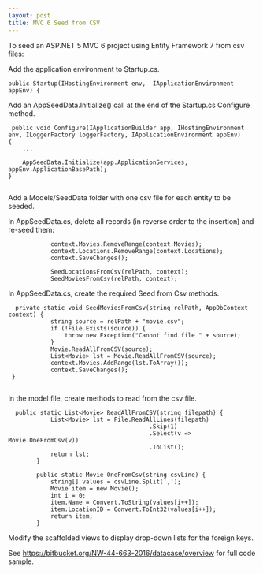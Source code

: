 ```yaml
---
layout: post
title: MVC 6 Seed from CSV
---
```


To seed an ASP.NET 5 MVC 6 project using Entity Framework 7 from csv files:

Add the application environment to Startup.cs.

``` 
public Startup(IHostingEnvironment env,  IApplicationEnvironment appEnv) {
```

Add an AppSeedData.Initialize() call at the end of the Startup.cs Configure method.

```
 public void Configure(IApplicationBuilder app, IHostingEnvironment env, ILoggerFactory loggerFactory, IApplicationEnvironment appEnv)
{
    ...
          
    AppSeedData.Initialize(app.ApplicationServices, appEnv.ApplicationBasePath);
}
        
```

Add a Models/SeedData folder with one csv file for each entity to be seeded.

In AppSeedData.cs, delete all records (in reverse order to the insertion) and re-seed them:

```
            context.Movies.RemoveRange(context.Movies);
            context.Locations.RemoveRange(context.Locations);
            context.SaveChanges();

            SeedLocationsFromCsv(relPath, context);
            SeedMoviesFromCsv(relPath, context);
```

In AppSeedData.cs, create the required Seed from Csv methods.

```
  private static void SeedMoviesFromCsv(string relPath, AppDbContext context) {
            string source = relPath + "movie.csv";
            if (!File.Exists(source)) {
                throw new Exception("Cannot find file " + source);
            }
            Movie.ReadAllFromCSV(source);
            List<Movie> lst = Movie.ReadAllFromCSV(source);
            context.Movies.AddRange(lst.ToArray());
            context.SaveChanges();
 }
        
```

In the model file, create methods to read from the csv file.

```
  public static List<Movie> ReadAllFromCSV(string filepath) {
            List<Movie> lst = File.ReadAllLines(filepath)
                                        .Skip(1)
                                        .Select(v => Movie.OneFromCsv(v))
                                        .ToList();
            return lst;
        }

        public static Movie OneFromCsv(string csvLine) {
            string[] values = csvLine.Split(',');
            Movie item = new Movie();
            int i = 0;
            item.Name = Convert.ToString(values[i++]);
            item.LocationID = Convert.ToInt32(values[i++]);
            return item;
        }
```



Modify the scaffolded views to display drop-down lists for the foreign keys. 

See https://bitbucket.org/NW-44-663-2016/datacase/overview for full code sample.



